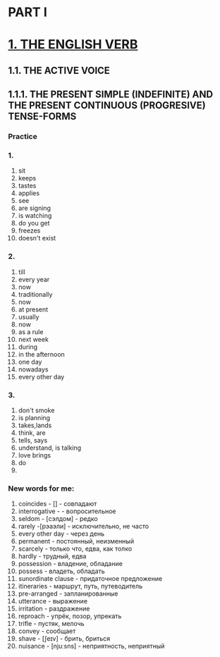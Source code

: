 # PART I
# [1. THE ENGLISH VERB](../1.README.md)
## 1.1. THE ACTIVE VOICE
## 1.1.1. THE PRESENT SIMPLE (INDEFINITE) AND THE PRESENT CONTINUOUS (PROGRESIVE) TENSE-FORMS
### Practice 
### 1.
1.  sit
2.  keeps
3.  tastes
4.  applies
5.  see
6.  are signing
7.  is watching
8.  do you get
9.  freezes
10.  doesn't exist
### 2.
1.  till
2.  every year
3.  now
4.  traditionally
5.  now
6.  at present
7.  usually
8.  now
9.  as a rule
10.  next week
11.  during
12.  in the afternoon
13.  one day
14.  nowadays
15.  every other day
### 3.
1. don't smoke
2. is planning
3. takes,lands
4. think, are 
5. tells, says
6. understand, is talking
7. love brings
8. do
9. 

### New words for me:
1. coincides - [] - совпадают
2. interrogative -  - вопросительное
3. seldom - [сэлдом] - редко
4. rarely -[рэаэли] - исключительно, не часто
5. every other day - через день
6. permanent - постоянный, неизменный
7. scarcely - только что, едва, как толко
8. hardly - трудный, едва
9. possession - владение, обладание 
10. possess - владеть, обладать
11. sunordinate clause - придаточное предложение
12. itineraries - маршрут, путь, путеводитель
13. pre-arranged - запланированные
14. utterance - выражение 
15. irritation - раздражение
16. reproach - упрёк, позор, упрекать
17. trifle - пустяк, мелочь
18. convey - сообщает
19. shave -  [ʃeɪv] - брить, бриться
20. nuisance -  [njuːsns] - неприятность, неприятный

